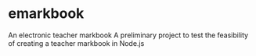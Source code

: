 # emarkbook
An electronic teacher markbook
A preliminary project to test the feasibility of creating a teacher markbook in Node.js
